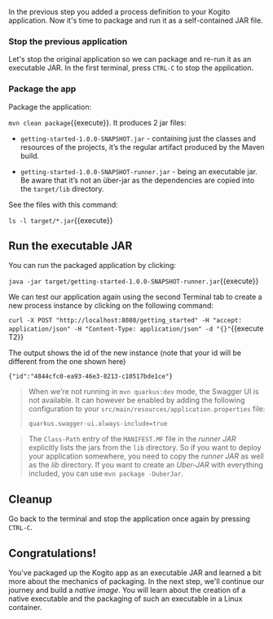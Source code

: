 In the previous step you added a process definition to your Kogito application. Now it's time to package and run it as a self-contained JAR file.

### Stop the previous application

Let's stop the original application so we can package and re-run it as an executable JAR. In the first terminal, press `CTRL-C` to stop the application.

### Package the app

Package the application:

`mvn clean package`{{execute}}. It produces 2 jar files:

* `getting-started-1.0.0-SNAPSHOT.jar` - containing just the classes and resources of the projects, it’s the regular artifact produced by the Maven build.

* `getting-started-1.0.0-SNAPSHOT-runner.jar` - being an executable jar. Be aware that it’s not an über-jar as the dependencies are copied into the `target/lib` directory.

See the files with this command:

`ls -l target/*.jar`{{execute}}

## Run the executable JAR

You can run the packaged application by clicking:

`java -jar target/getting-started-1.0.0-SNAPSHOT-runner.jar`{{execute}}

We can test our application again using the second Terminal tab to create a new process instance by clicking on the following command:

`curl -X POST "http://localhost:8080/getting_started" -H "accept: application/json" -H "Content-Type: application/json" -d "{}"`{{execute T2}}

The output shows the id of the new instance (note that your id will be different from the one shown here)   

```console
{"id":"4844cfc0-ea93-46e3-8213-c10517bde1ce"}
```

> When we're not running in `mvn quarkus:dev` mode, the Swagger UI is not available. It can however be enabled by adding the following configuration to your `src/main/resources/application.properties` file:
>
>  `quarkus.swagger-ui.always-include=true`


> The `Class-Path` entry of the `MANIFEST.MF` file in the _runner JAR_ explicitly lists the jars from the `lib` directory. So if you want to deploy your application somewhere, you need to copy the _runner JAR_ as well as the _lib_ directory. If you want to create an _Uber-JAR_ with everything included, you can use `mvn package -DuberJar`.

## Cleanup

Go back to the terminal and stop the application once again by pressing `CTRL-C`.

## Congratulations!

You've packaged up the Kogito app as an executable JAR and learned a bit more about the mechanics of packaging. In the next step, we'll continue our journey and build a _native image_. You will learn about the creation of a native executable and the packaging of such an executable in a Linux container.

